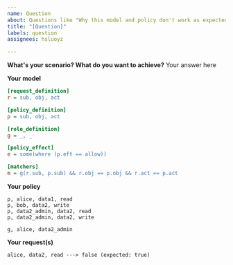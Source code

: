 ```yaml
---
name: Question
about: Questions like "Why this model and policy don't work as expected?"
title: "[Question]"
labels: question
assignees: hsluoyz

---
```


**What's your scenario? What do you want to achieve?**
Your answer here

**Your model**

```ini
[request_definition]
r = sub, obj, act

[policy_definition]
p = sub, obj, act

[role_definition]
g = _, _

[policy_effect]
e = some(where (p.eft == allow))

[matchers]
m = g(r.sub, p.sub) && r.obj == p.obj && r.act == p.act
```

**Your policy**

```
p, alice, data1, read
p, bob, data2, write
p, data2_admin, data2, read
p, data2_admin, data2, write

g, alice, data2_admin
```

**Your request(s)**

```
alice, data2, read ---> false (expected: true)
```
